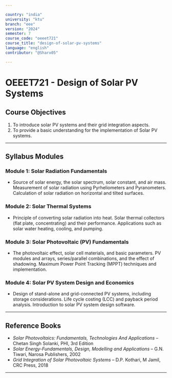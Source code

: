 ```yaml
---

country: "india"
university: "ktu"
branch: "eee"
version: "2024"
semester: 7
course_code: "oeeet721"
course_title: "design-of-solar-pv-systems"
language: "english"
contributor: "@Sharx05"

---
```


# OEEET721 - Design of Solar PV Systems

## Course Objectives

1.  To introduce solar PV systems and their grid integration aspects.
2.  To provide a basic understanding for the implementation of Solar PV systems.

---

## Syllabus Modules

### Module 1: Solar Radiation Fundamentals

-   Source of solar energy, the solar spectrum, solar constant, and air mass. Measurement of solar radiation using Pyrheliometers and Pyranometers. Calculation of solar radiation on horizontal and tilted surfaces.

### Module 2: Solar Thermal Systems

-   Principle of converting solar radiation into heat. Solar thermal collectors (flat plate, concentrating) and their performance. Applications such as solar water heating, cooling, and pumping.

### Module 3: Solar Photovoltaic (PV) Fundamentals

-   The photovoltaic effect, solar cell materials, and basic parameters. PV modules and arrays, series/parallel combinations, and the effect of shadowing. Maximum Power Point Tracking (MPPT) techniques and implementation.

### Module 4: Solar PV System Design and Economics

-   Design of stand-alone and grid-connected PV systems, including storage considerations. Life cycle costing (LCC) and payback period analysis. Introduction to solar PV system design software.

---

## Reference Books

-   *Solar Photovoltaics: Fundamentals, Technologies And Applications* – Chetan Singh Solanki, PHI, 3rd Edition
-   *Solar Energy-Fundamentals, Design, Modelling and Applications* – G.N. Tiwari, Narosa Publishers, 2002
-   *Grid Integration of Solar Photovoltaic Systems* – D.P. Kothari, M Jamil, CRC Press, 2018

---
